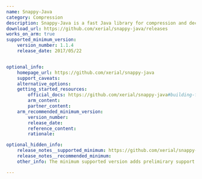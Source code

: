 ```yaml
---
name: Snappy-Java
category: Compression
description: Snappy-Java is a fast Java library for compression and decompression, using JNI bindings to access Google's Snappy algorithm for high-performance data processing.
download_url: https://github.com/xerial/snappy-java/releases
works_on_arm: true
supported_minimum_version:
    version_number: 1.1.4
    release_date: 2017/05/22


optional_info:
    homepage_url: https://github.com/xerial/snappy-java
    support_caveats:
    alternative_options:
    getting_started_resources:
        official_docs: https://github.com/xerial/snappy-java#building-from-the-source-code
        arm_content:
        partner_content:
    arm_recommended_minimum_version:
        version_number:
        release_date:
        reference_content:
        rationale:

optional_hidden_info:
    release_notes__supported_minimum: https://github.com/xerial/snappy-java/blob/master/Milestone.md#snappy-java-114-2017-05-22
    release_notes__recommended_minimum:
    other_info: The minimum supported version adds prelimirary support for Linux armv5, armv6, armv7, android-arm, and aarch64.

---
```

